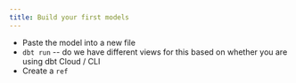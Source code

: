 ```yaml
---
title: Build your first models
---
```


* Paste the model into a new file
* `dbt run` -- do we have different views for this based on whether you are using dbt Cloud / CLI
* Create a `ref`
